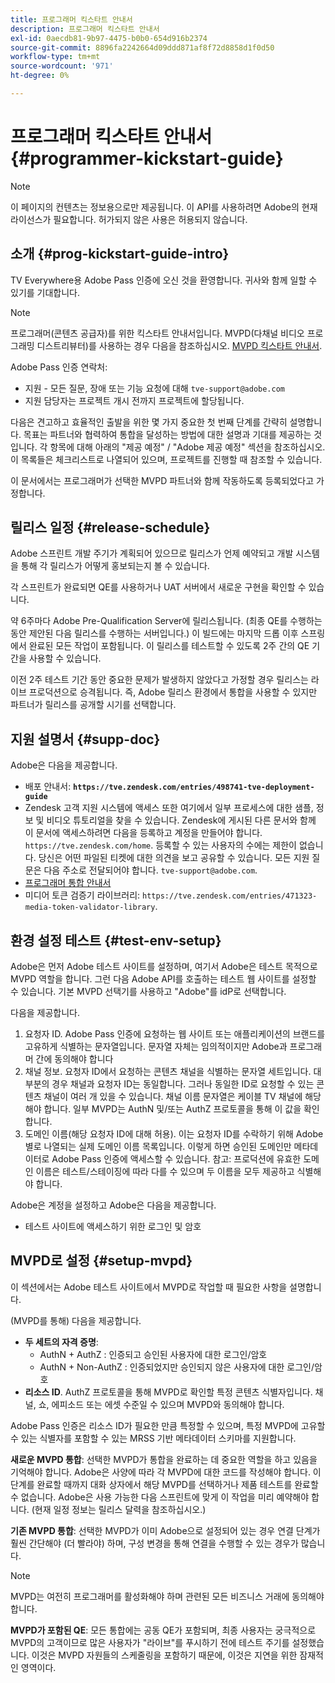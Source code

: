 ```yaml
---
title: 프로그래머 킥스타트 안내서
description: 프로그래머 킥스타트 안내서
exl-id: 0aecdb81-9b97-4475-b0b0-654d916b2374
source-git-commit: 8896fa2242664d09ddd871af8f72d8858d1f0d50
workflow-type: tm+mt
source-wordcount: '971'
ht-degree: 0%

---
```


# 프로그래머 킥스타트 안내서 {#programmer-kickstart-guide}

>[!NOTE]
>
>이 페이지의 컨텐츠는 정보용으로만 제공됩니다. 이 API를 사용하려면 Adobe의 현재 라이선스가 필요합니다. 허가되지 않은 사용은 허용되지 않습니다.

## 소개 {#prog-kickstart-guide-intro}

TV Everywhere용 Adobe Pass 인증에 오신 것을 환영합니다. 귀사와 함께 일할 수 있기를 기대합니다.

>[!NOTE]
>
>프로그래머(콘텐츠 공급자)를 위한 킥스타트 안내서입니다. MVPD(다채널 비디오 프로그래밍 디스트리뷰터)를 사용하는 경우 다음을 참조하십시오. [MVPD 킥스타트 안내서](/help/authentication/mvpd-kickstart-guide.md).


Adobe Pass 인증 연락처:

* 지원 - 모든 질문, 장애 또는 기능 요청에 대해 `tve-support@adobe.com`
* 지원 담당자는 프로젝트 개시 전까지 프로젝트에 할당됩니다.

다음은 견고하고 효율적인 출발을 위한 몇 가지 중요한 첫 번째 단계를 간략히 설명합니다. 목표는 파트너와 협력하여 통합을 달성하는 방법에 대한 설명과 기대를 제공하는 것입니다. 각 항목에 대해 아래의 &quot;제공 예정&quot; / &quot;Adobe 제공 예정&quot; 섹션을 참조하십시오. 이 목록들은 체크리스트로 나열되어 있으며, 프로젝트를 진행할 때 참조할 수 있습니다.

이 문서에서는 프로그래머가 선택한 MVPD 파트너와 함께 작동하도록 등록되었다고 가정합니다.

## 릴리스 일정 {#release-schedule}

Adobe 스프린트 개발 주기가 계획되어 있으므로 릴리스가 언제 예약되고 개발 시스템을 통해 각 릴리스가 어떻게 홍보되는지 볼 수 있습니다.

각 스프린트가 완료되면 QE를 사용하거나 UAT 서버에서 새로운 구현을 확인할 수 있습니다.

약 6주마다 Adobe Pre-Qualification Server에 릴리스됩니다. (최종 QE를 수행하는 동안 제안된 다음 릴리스를 수행하는 서버입니다.) 이 빌드에는 마지막 드롭 이후 스프링에서 완료된 모든 작업이 포함됩니다. 이 릴리스를 테스트할 수 있도록 2주 간의 QE 기간을 사용할 수 있습니다.

이전 2주 테스트 기간 동안 중요한 문제가 발생하지 않았다고 가정할 경우 릴리스는 라이브 프로덕션으로 승격됩니다. 즉, Adobe 릴리스 환경에서 통합을 사용할 수 있지만 파트너가 릴리스를 공개할 시기를 선택합니다.

<!--For the latest release schedule information, see the Release Calendar.-->

## 지원 설명서 {#supp-doc}

Adobe은 다음을 제공합니다.

* 배포 안내서: **`https://tve.zendesk.com/entries/498741-tve-deployment-guide`**
* Zendesk 고객 지원 시스템에 액세스 또한 여기에서 일부 프로세스에 대한 샘플, 정보 및 비디오 튜토리얼을 찾을 수 있습니다. Zendesk에 게시된 다른 문서와 함께 이 문서에 액세스하려면 다음을 등록하고 계정을 만들어야 합니다. `https://tve.zendesk.com/home`. 등록할 수 있는 사용자의 수에는 제한이 없습니다.  당신은 어떤 파일된 티켓에 대한 의견을 보고 공유할 수 있습니다. 모든 지원 질문은 다음 주소로 전달되어야 합니다. `tve-support@adobe.com`.
* [프로그래머 통합 안내서](/help/authentication/programmer-integration-guide-overview.md)
* 미디어 토큰 검증기 라이브러리: `https://tve.zendesk.com/entries/471323-media-token-validator-library`.

## 환경 설정 테스트 {#test-env-setup}

Adobe은 먼저 Adobe 테스트 사이트를 설정하며, 여기서 Adobe은 테스트 목적으로 MVPD 역할을 합니다. 그런 다음 Adobe API를 호출하는 테스트 웹 사이트를 설정할 수 있습니다. 기본 MVPD 선택기를 사용하고 &quot;Adobe&quot;를 idP로 선택합니다.

다음을 제공합니다.

1. 요청자 ID. Adobe Pass 인증에 요청하는 웹 사이트 또는 애플리케이션의 브랜드를 고유하게 식별하는 문자열입니다. 문자열 자체는 임의적이지만 Adobe과 프로그래머 간에 동의해야 합니다
1. 채널 정보. 요청자 ID에서 요청하는 콘텐츠 채널을 식별하는 문자열 세트입니다. 대부분의 경우 채널과 요청자 ID는 동일합니다. 그러나 동일한 ID로 요청할 수 있는 콘텐츠 채널이 여러 개 있을 수 있습니다. 채널 이름 문자열은 케이블 TV 채널에 해당해야 합니다. 일부 MVPD는 AuthN 및/또는 AuthZ 프로토콜을 통해 이 값을 확인합니다.
1. 도메인 이름(해당 요청자 ID에 대해 허용). 이는 요청자 ID를 수락하기 위해 Adobe 별로 나열되는 실제 도메인 이름 목록입니다. 이렇게 하면 승인된 도메인만 메타데이터로 Adobe Pass 인증에 액세스할 수 있습니다. 참고: 프로덕션에 유효한 도메인 이름은 테스트/스테이징에 따라 다를 수 있으며 두 이름을 모두 제공하고 식별해야 합니다.

Adobe은 계정을 설정하고 Adobe은 다음을 제공합니다.

* 테스트 사이트에 액세스하기 위한 로그인 및 암호

## MVPD로 설정 {#setup-mvpd}

이 섹션에서는 Adobe 테스트 사이트에서 MVPD로 작업할 때 필요한 사항을 설명합니다.

(MVPD를 통해) 다음을 제공합니다.

* **두 세트의 자격 증명**:
   * AuthN + AuthZ : 인증되고 승인된 사용자에 대한 로그인/암호
   * AuthN + Non-AuthZ : 인증되었지만 승인되지 않은 사용자에 대한 로그인/암호
* **리소스 ID**. AuthZ 프로토콜을 통해 MVPD로 확인할 특정 콘텐츠 식별자입니다. 채널, 쇼, 에피소드 또는 에셋 수준일 수 있으며 MVPD와 동의해야 합니다.

Adobe Pass 인증은 리소스 ID가 필요한 만큼 특정할 수 있으며, 특정 MVPD에 고유할 수 있는 식별자를 포함할 수 있는 MRSS 기반 메타데이터 스키마를 지원합니다.

**새로운 MVPD 통합**: 선택한 MVPD가 통합을 완료하는 데 중요한 역할을 하고 있음을 기억해야 합니다. Adobe은 사양에 따라 각 MVPD에 대한 코드를 작성해야 합니다. 이 단계를 완료할 때까지 대화 상자에서 해당 MVPD를 선택하거나 제품 테스트를 완료할 수 없습니다. Adobe은 사용 가능한 다음 스프린트에 맞게 이 작업을 미리 예약해야 합니다. (현재 일정 정보는 릴리스 달력을 참조하십시오.)

**기존 MVPD 통합**: 선택한 MVPD가 이미 Adobe으로 설정되어 있는 경우 연결 단계가 훨씬 간단해야 (더 빨라야) 하며, 구성 변경을 통해 연결을 수행할 수 있는 경우가 많습니다.

>[!NOTE]
>
>MVPD는 여전히 프로그래머를 활성화해야 하며 관련된 모든 비즈니스 거래에 동의해야 합니다.

**MVPD가 포함된 QE**: 모든 통합에는 공동 QE가 포함되며, 최종 사용자는 궁극적으로 MVPD의 고객이므로 많은 사용자가 &quot;라이브&quot;를 푸시하기 전에 테스트 주기를 설정했습니다. 이것은 MVPD 자원들의 스케줄링을 포함하기 때문에, 이것은 지연을 위한 잠재적인 영역이다.

<!--
>[RELATEDINFORMATION]
>[MVPD Kickstart Guide](help\authentication\mvpd-kickstart-guide.md)
-->
